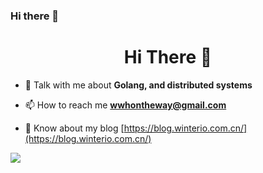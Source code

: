 ### Hi there 👋

<!--
**winterfx/winterfx** is a ✨ _special_ ✨ repository because its `README.md` (this file) appears on your GitHub profile.

Here are some ideas to get you started:

- 🔭 I’m currently working on ...
- 🌱 I’m currently learning ...
- 👯 I’m looking to collaborate on ...
- 🤔 I’m looking for help with ...
- 💬 Ask me about ...
- 📫 How to reach me: ...
- 😄 Pronouns: ...
- ⚡ Fun fact: ...
-->
<h1 align="center">Hi There 👋</h1>

- 💬 Talk with me about **Golang, and distributed systems**

- 📫 How to reach me **wwhontheway@gmail.com**

- 📄 Know about my blog [https://blog.winterio.com.cn/](https://blog.winterio.com.cn/)
  
![](https://github-profile-summary-cards.vercel.app/api/cards/profile-details?username=winterfx&theme=solarized_dark)
